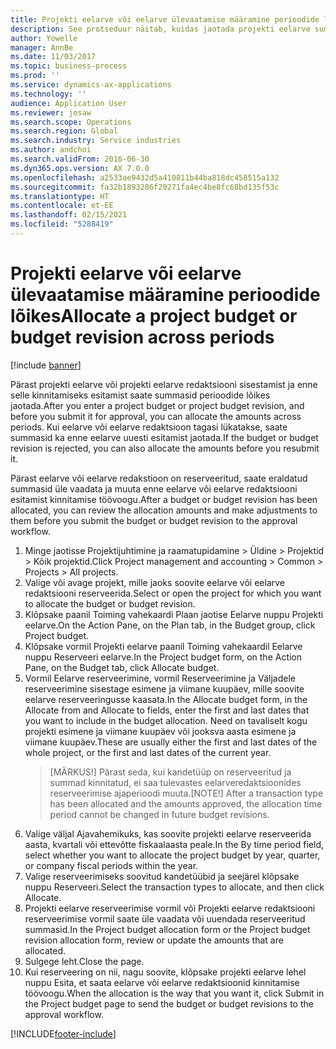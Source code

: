 ```yaml
---
title: Projekti eelarve või eelarve ülevaatamise määramine perioodide lõikes
description: See protseduur näitab, kuidas jaotada projekti eelarve summasid perioodide vahel.
author: Yowelle
manager: AnnBe
ms.date: 11/03/2017
ms.topic: business-process
ms.prod: ''
ms.service: dynamics-ax-applications
ms.technology: ''
audience: Application User
ms.reviewer: josaw
ms.search.scope: Operations
ms.search.region: Global
ms.search.industry: Service industries
ms.author: andchoi
ms.search.validFrom: 2016-06-30
ms.dyn365.ops.version: AX 7.0.0
ms.openlocfilehash: a2533ae9432d5a410811b44ba818dc458515a132
ms.sourcegitcommit: fa32b1893286f20271fa4ec4be8fc68bd135f53c
ms.translationtype: HT
ms.contentlocale: et-EE
ms.lasthandoff: 02/15/2021
ms.locfileid: "5288419"
---
```

# <a name="allocate-a-project-budget-or-budget-revision-across-periods"></a><span data-ttu-id="8ff64-103">Projekti eelarve või eelarve ülevaatamise määramine perioodide lõikes</span><span class="sxs-lookup"><span data-stu-id="8ff64-103">Allocate a project budget or budget revision across periods</span></span>

[!include [banner](../../includes/banner.md)]

<span data-ttu-id="8ff64-104">Pärast projekti eelarve või projekti eelarve redaktsiooni sisestamist ja enne selle kinnitamiseks esitamist saate summasid perioodide lõikes jaotada.</span><span class="sxs-lookup"><span data-stu-id="8ff64-104">After you enter a project budget or project budget revision, and before you submit it for approval, you can allocate the amounts across periods.</span></span> <span data-ttu-id="8ff64-105">Kui eelarve või eelarve redaktsioon tagasi lükatakse, saate summasid ka enne eelarve uuesti esitamist jaotada.</span><span class="sxs-lookup"><span data-stu-id="8ff64-105">If the budget or budget revision is rejected, you can also allocate the amounts before you resubmit it.</span></span> 

<span data-ttu-id="8ff64-106">Pärast eelarve või eelarve redakstioon on reserveeritud, saate eraldatud summasid üle vaadata ja muuta enne eelarve või eelarve redaktsiooni esitamist kinnitamise töövoogu.</span><span class="sxs-lookup"><span data-stu-id="8ff64-106">After a budget or budget revision has been allocated, you can review the allocation amounts and make adjustments to them before you submit the budget or budget revision to the approval workflow.</span></span> 

1. <span data-ttu-id="8ff64-107">Minge jaotisse Projektijuhtimine ja raamatupidamine > Üldine > Projektid > Kõik projektid.</span><span class="sxs-lookup"><span data-stu-id="8ff64-107">Click Project management and accounting > Common > Projects > All projects.</span></span> 
2. <span data-ttu-id="8ff64-108">Valige või avage projekt, mille jaoks soovite eelarve või eelarve redaktsiooni reserveerida.</span><span class="sxs-lookup"><span data-stu-id="8ff64-108">Select or open the project for which you want to allocate the budget or budget revision.</span></span> 
3. <span data-ttu-id="8ff64-109">Klõpsake paanil Toiming vahekaardi Plaan jaotise Eelarve nuppu Projekti eelarve.</span><span class="sxs-lookup"><span data-stu-id="8ff64-109">On the Action Pane, on the Plan tab, in the Budget group, click Project budget.</span></span> 
4. <span data-ttu-id="8ff64-110">Klõpsake vormil Projekti eelarve paanil Toiming vahekaardil Eelarve nuppu Reserveeri eelarve.</span><span class="sxs-lookup"><span data-stu-id="8ff64-110">In the Project budget form, on the Action Pane, on the Budget tab, click Allocate budget.</span></span> 
5. <span data-ttu-id="8ff64-111">Vormil Eelarve reserveerimine, vormil Reserveerimine ja Väljadele reserveerimine sisestage esimene ja viimane kuupäev, mille soovite eelarve reserveeringusse kaasata.</span><span class="sxs-lookup"><span data-stu-id="8ff64-111">In the Allocate budget form, in the Allocate from and Allocate to fields, enter the first and last dates that you want to include in the budget allocation.</span></span> <span data-ttu-id="8ff64-112">Need on tavaliselt kogu projekti esimene ja viimane kuupäev või jooksva aasta esimene ja viimane kuupäev.</span><span class="sxs-lookup"><span data-stu-id="8ff64-112">These are usually either the first and last dates of the whole project, or the first and last dates of the current year.</span></span>  
   > <span data-ttu-id="8ff64-113">[MÄRKUS!] Pärast seda, kui kandetüüp on reserveeritud ja summad kinnitatud, ei saa tulevastes eelarveredaktsioonides reserveerimise ajaperioodi muuta.</span><span class="sxs-lookup"><span data-stu-id="8ff64-113">[NOTE!] After a transaction type has been allocated and the amounts approved, the allocation time period cannot be changed in future budget revisions.</span></span> 
6. <span data-ttu-id="8ff64-114">Valige väljal Ajavahemikuks, kas soovite projekti eelarve reserveerida aasta, kvartali või ettevõtte fiskaalaasta peale.</span><span class="sxs-lookup"><span data-stu-id="8ff64-114">In the By time period field, select whether you want to allocate the project budget by year, quarter, or company fiscal periods within the year.</span></span>
7. <span data-ttu-id="8ff64-115">Valige reserveerimiseks soovitud kandetüübid ja seejärel klõpsake nuppu Reserveeri.</span><span class="sxs-lookup"><span data-stu-id="8ff64-115">Select the transaction types to allocate, and then click Allocate.</span></span> 
8. <span data-ttu-id="8ff64-116">Projekti eelarve reserveerimise vormil või Projekti eelarve redaktsiooni reserveerimise vormil saate üle vaadata või uuendada reserveeritud summasid.</span><span class="sxs-lookup"><span data-stu-id="8ff64-116">In the Project budget allocation form or the Project budget revision allocation form, review or update the amounts that are allocated.</span></span> 
9. <span data-ttu-id="8ff64-117">Sulgege leht.</span><span class="sxs-lookup"><span data-stu-id="8ff64-117">Close the page.</span></span>
10. <span data-ttu-id="8ff64-118">Kui reserveering on nii, nagu soovite, klõpsake projekti eelarve lehel nuppu Esita, et saata eelarve või eelarve redaktsioonid kinnitamise töövoogu.</span><span class="sxs-lookup"><span data-stu-id="8ff64-118">When the allocation is the way that you want it, click Submit in the Project budget page to send the budget or budget revisions to the approval workflow.</span></span>  




[!INCLUDE[footer-include](../../includes/footer-banner.md)]